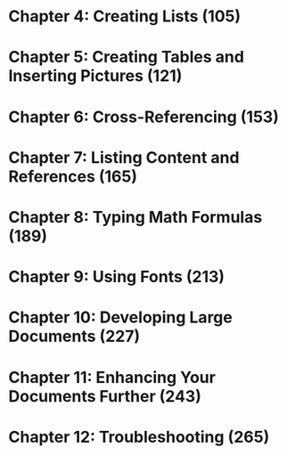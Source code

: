 # Chapter 4: Creating Lists (105)


# Chapter 5: Creating Tables and Inserting Pictures (121)

# Chapter 6: Cross-Referencing (153)

# Chapter 7: Listing Content and References (165)

# Chapter 8: Typing Math Formulas (189)

# Chapter 9: Using Fonts (213)

# Chapter 10: Developing Large Documents (227)

# Chapter 11: Enhancing Your Documents Further (243)

# Chapter 12: Troubleshooting (265)
